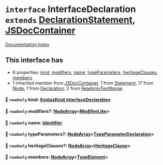 # `interface` InterfaceDeclaration `extends` [DeclarationStatement](../interface.DeclarationStatement/README.md), [JSDocContainer](../interface.JSDocContainer/README.md)

[Documentation Index](../README.md)

## This interface has

- 6 properties:
[kind](#-readonly-kind-syntaxkindinterfacedeclaration),
[modifiers](#-readonly-modifiers-nodearraymodifierlike),
[name](#-readonly-name-identifier),
[typeParameters](#-readonly-typeparameters-nodearraytypeparameterdeclaration),
[heritageClauses](#-readonly-heritageclauses-nodearrayheritageclause),
[members](#-readonly-members-nodearraytypeelement)
- 1 inherited member from [JSDocContainer](../interface.JSDocContainer/README.md), 1 from [Statement](../interface.Statement/README.md), 17 from [Node](../interface.Node/README.md), 1 from [Declaration](../interface.Declaration/README.md), 2 from [ReadonlyTextRange](../interface.ReadonlyTextRange/README.md)


#### 📄 `readonly` kind: [SyntaxKind.InterfaceDeclaration](../enum.SyntaxKind/README.md#interfacedeclaration--264)



#### 📄 `readonly` modifiers?: [NodeArray](../interface.NodeArray/README.md)\<[ModifierLike](../type.ModifierLike/README.md)>



#### 📄 `readonly` name: [Identifier](../interface.Identifier/README.md)



#### 📄 `readonly` typeParameters?: [NodeArray](../interface.NodeArray/README.md)\<[TypeParameterDeclaration](../interface.TypeParameterDeclaration/README.md)>



#### 📄 `readonly` heritageClauses?: [NodeArray](../interface.NodeArray/README.md)\<[HeritageClause](../interface.HeritageClause/README.md)>



#### 📄 `readonly` members: [NodeArray](../interface.NodeArray/README.md)\<[TypeElement](../interface.TypeElement/README.md)>



